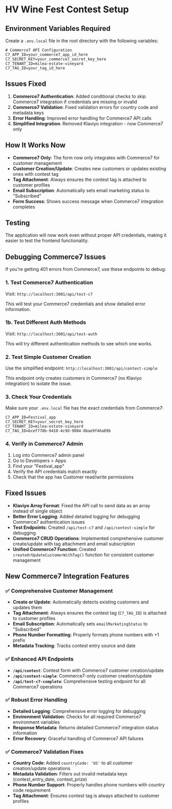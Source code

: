 # HV Wine Fest Contest Setup

## Environment Variables Required

Create a `.env.local` file in the root directory with the following variables:

```env
# Commerce7 API Configuration
C7_APP_ID=your_commerce7_app_id_here
C7_SECRET_KEY=your_commerce7_secret_key_here
C7_TENANT_ID=milea-estate-vineyard
C7_TAG_ID=your_tag_id_here
```

## Issues Fixed

1. **Commerce7 Authentication**: Added conditional checks to skip Commerce7 integration if credentials are missing or invalid
2. **Commerce7 Validation**: Fixed validation errors for country code and metadata keys
3. **Error Handling**: Improved error handling for Commerce7 API calls
4. **Simplified Integration**: Removed Klaviyo integration - now Commerce7 only

## How It Works Now

- **Commerce7 Only**: The form now only integrates with Commerce7 for customer management
- **Customer Creation/Update**: Creates new customers or updates existing ones with contest tag
- **Tag Attachment**: Always ensures the contest tag is attached to customer profiles
- **Email Subscription**: Automatically sets email marketing status to "Subscribed"
- **Form Success**: Shows success message when Commerce7 integration completes

## Testing

The application will now work even without proper API credentials, making it easier to test the frontend functionality.

## Debugging Commerce7 Issues

If you're getting 401 errors from Commerce7, use these endpoints to debug:

### 1. Test Commerce7 Authentication
Visit: `http://localhost:3001/api/test-c7`

This will test your Commerce7 credentials and show detailed error information.

### 1b. Test Different Auth Methods
Visit: `http://localhost:3001/api/test-auth`

This will try different authentication methods to see which one works.

### 2. Test Simple Customer Creation
Use the simplified endpoint: `http://localhost:3001/api/contest-simple`

This endpoint only creates customers in Commerce7 (no Klaviyo integration) to isolate the issue.

### 3. Check Your Credentials
Make sure your `.env.local` file has the exact credentials from Commerce7:

```env
C7_APP_ID=Festival_app
C7_SECRET_KEY=your_secret_key_here
C7_TENANT_ID=milea-estate-vineyard
C7_TAG_ID=bcef778b-9410-4c9d-9084-0bae9f46a89b
```

### 4. Verify in Commerce7 Admin
1. Log into Commerce7 admin panel
2. Go to Developers > Apps
3. Find your "Festival_app" 
4. Verify the API credentials match exactly
5. Check that the app has Customer read/write permissions

## Fixed Issues

- **Klaviyo Array Format**: Fixed the API call to send data as an array instead of single object
- **Better Error Logging**: Added detailed logging for debugging Commerce7 authentication issues
- **Test Endpoints**: Created `/api/test-c7` and `/api/contest-simple` for debugging
- **Commerce7 CRUD Operations**: Implemented comprehensive customer create/update with tag attachment and email subscription
- **Unified Commerce7 Function**: Created `createOrUpdateCustomerWithTag()` function for consistent customer management

## New Commerce7 Integration Features

### ✅ **Comprehensive Customer Management**
- **Create or Update**: Automatically detects existing customers and updates them
- **Tag Attachment**: Always ensures the contest tag (`C7_TAG_ID`) is attached to customer profiles
- **Email Subscription**: Automatically sets `emailMarketingStatus` to "Subscribed"
- **Phone Number Formatting**: Properly formats phone numbers with +1 prefix
- **Metadata Tracking**: Tracks contest entry source and date

### ✅ **Enhanced API Endpoints**
- **`/api/contest`**: Contest form with Commerce7 customer creation/update
- **`/api/contest-simple`**: Commerce7-only customer creation/update
- **`/api/test-c7-complete`**: Comprehensive testing endpoint for all Commerce7 operations

### ✅ **Robust Error Handling**
- **Detailed Logging**: Comprehensive error logging for debugging
- **Environment Validation**: Checks for all required Commerce7 environment variables
- **Response Metadata**: Returns detailed Commerce7 integration status information
- **Error Recovery**: Graceful handling of Commerce7 API failures

### ✅ **Commerce7 Validation Fixes**
- **Country Code**: Added `countryCode: 'US'` to all customer creation/update operations
- **Metadata Validation**: Filters out invalid metadata keys (contest_entry_date, contest_prize)
- **Phone Number Support**: Properly handles phone numbers with country code requirement
- **Tag Attachment**: Ensures contest tag is always attached to customer profiles
